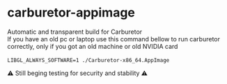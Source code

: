 # carburetor-appimage
Automatic and transparent build for Carburetor 
<br> If you have an old pc or laptop use this command bellow to run carburetor correctly, only if you got an old machine or old NVIDIA card <br/>
<br> `LIBGL_ALWAYS_SOFTWARE=1 ./Carburetor-x86_64.AppImage` <br/>

⚠️ Still beging testing for security and stability ⚠️
